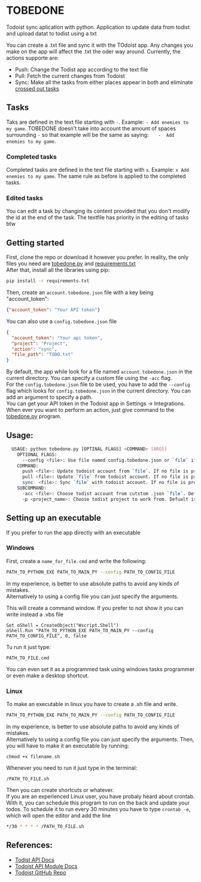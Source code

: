 
# TOBEDONE
Todoist sync aplication with python. Application to update data from todist and upload datat to todist using a txt

You can create a .txt file and sync it with the TOdoist app. Any changes you make on the app will affect the .txt 
the oder way around. Currently, the actions supporte are:  
* Push: Change the Todist app according to the text file
* Pull: Fetch the current changes from Todoist 
* Sync: Make all the tasks from either places appear in both and eliminate [crossed out tasks](#completed-tasks)  

## Tasks
Taks are defined in the text file starting with `-`. Example: `- Add enemies to my game`. TOBEDONE doesn't take into 
account the amount of spaces surrounding `-` so that example will be the same as saying: `   -  Add enemies to my game`.  

### Completed tasks
Completed tasks are defined in the text file starting with `x`. Example: `x Add enemies to my game`. The same rule as 
before is applied to the completed tasks.  

### Edited tasks
You can edit a task by changing its content provided that you don't modify the id at the end of the task.
The textfile has priority in the editing of tasks btw    

## Getting started
First, clone the repo or download it however you prefer. In reality, the only files you need are 
[tobedone.py](tobedone.py) and [requirements.txt](requirements.txt)  
After that, install all the libraries using pip:  
```bash
pip install -r requirements.txt
``` 
Then, create an `account.tobedone.json` file with a key being "account_token":  
```json 
{"account_token": "Your API token"}
```
You can also use a `config.tobedone.json` file  
````json
{
  "account_token": "Your api token",
  "project": "Project",
  "action": "sync",
  "file_path": "TODO.txt"
}
````
By default, the app while look for a file named `account.tobedone.json` in the current directory. You can 
specify a custom file using the `-acc` flag.  
For the `config.tobedone.json` file to be used, you have to add the `--config` flag which looks for
`config.tobedone.json` in the current directory. You can add an argument to specify a path.  
You can get your API token in the Todoist app in Settings -> Integrations.  
When ever you want to perform an action, just give command to the [tobedone.py](tobedone.py) program.  

## Usage:
```bash
  USAGE: python tobedone.py [OPTINAL FLAGS] <COMMAND> [ARGS] 
    OPTIONAL FLAGS:
      --config <file>: Use file named config.tobedone.json or `file` if provided to carry out execution
    COMMAND:
      push <file>: Update todoist account from `file`. If no file is provided the default is 'TODO.txt'
      pull <file>: Update `file` from todoist account. If no file is provided the default is 'TODO.txt'
      sync  <file>: Sync `file` with todoist account. If no file is provided the default is 'TODO.txt'
    SUBCOMMAND:
      -acc <file>: Choose todist account from cutstom .json `file`. Default is account.tobedone.json
      -p <project_name>: Choose todist project to work from. Defualt is `Inbox`
```

## Setting up an executable
If you prefer to run the app directly with an executable  
### Windows
First, create a `name_for_file.cmd` and write the following:  
```bash
PATH_TO_PYTHON_EXE PATH_TO_MAIN_PY --config PATH_TO_CONFIG_FILE
```  
In my experience, is better to use absolute paths to avoid any kinds of mistakes.  
Alternatively to using a config file you can just specify the arguments.  

This will create a command window. If you prefer to not show it you can write instead a .vbs file
```vbs
Set oShell = CreateObject("Wscript.Shell")
oShell.Run "PATH_TO_PYTHON_EXE PATH_TO_MAIN_PY --config PATH_TO_CONFIG_FILE", 0, false
```

Tu run it just type:  
```console
PATH_TO_FILE.cmd
```  
You can even set it as a programmed task using windows tasks programmer or even make a desktop shortcut.  

### Linux
To make an executable in linux you have to create a .sh file and write.  
```bash
PATH_TO_PYTHON_EXE PATH_TO_MAIN_PY --config PATH_TO_CONFIG_FILE
```
In my experience, is better to use absolute paths to avoid any kinds of mistakes.  
Alternatively to using a config file you can just specify the arguments. 
Then, you will have to make it an executable by running:  
```console
chmod +x filename.sh
```
Whenever you need to run it just type in the terminal: 
```console
/PATH_TO_FILE.sh
```
Then you can create shortcuts or whatever.  
If you are an experienced Linux user, you have probaly heard about crontab. With it, you can schedule
this program to run on the back and update your todos. 
To schedule it to run every 30 minutes you have to type `crontab -e`, which will open the editor
and add the line 
```bash
*/30 * * * * /PATH_TO_FILE.sh
```

## References:
- [Todist API Docs](https://developer.todoist.com/sync/v8/#get-all-projects)  
- [Todoist API Module Docs](https://todoist-python.readthedocs.io/en/latest/)  
- [Todoist GitHub Repo](https://github.com/doist/todoist-python)  
